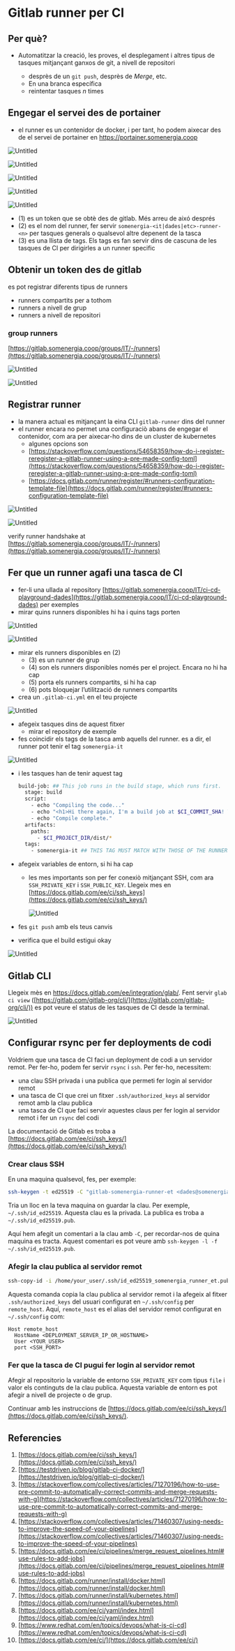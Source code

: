 # Gitlab runner per CI

## Per què?

- Automatitzar la creació, les proves, el desplegament i altres tipus de tasques mitjançant ganxos de git, a nivell de repositori
  
  - desprès de un `git push`, desprès de *Merge*, etc.
  - En una branca específica
  - reintentar tasques *n* times

## Engegar el servei des de portainer

- el runner es un contenidor de docker, i per tant, ho podem aixecar des de el servei de portainer en <https://portainer.somenergia.coop>

![Untitled](./img/gitlab-runner/Untitled.png)

![Untitled](./img/gitlab-runner/Untitled%201.png)

![Untitled](./img/gitlab-runner/Untitled%202.png)

![Untitled](./img/gitlab-runner/Untitled%203.png)

![Untitled](./img/gitlab-runner/Untitled%204.png)

- (1) es un token que se obtè des de gitlab. Més arreu de aixó després
- (2) es el nom del runner, fer servir  `somenergia-<it|dades|etc>-runner-<n>`  per tasques generals o qualsevol altre depenent de la tasca
- (3) es una llista de tags. Els tags es fan servir dins de cascuna de les tasques de CI per dirigirles a un runner specific

## Obtenir un token des de gitlab

es pot registrar diferents tipus de runners

- runners compartits per a tothom
- runners a nivell de grup
- runners a nivell de repositori

### group runners

[https://gitlab.somenergia.coop/groups/IT/-/runners](https://gitlab.somenergia.coop/groups/IT/-/runners)

![Untitled](./img/gitlab-runner/Untitled%205.png)

![Untitled](./img/gitlab-runner/Untitled%206.png)

## Registrar runner

- la manera actual es mitjançant la eina CLI `gitlab-runner` dins del runner
- el runner encara no permet una configuraciò abans de engegar el contenidor, com ara per aixecar-ho dins de un cluster de kubernetes
  - algunes opcions son
  - [https://stackoverflow.com/questions/54658359/how-do-i-register-reregister-a-gitlab-runner-using-a-pre-made-config-toml](https://stackoverflow.com/questions/54658359/how-do-i-register-reregister-a-gitlab-runner-using-a-pre-made-config-toml)
  - [https://docs.gitlab.com/runner/register/#runners-configuration-template-file](https://docs.gitlab.com/runner/register/#runners-configuration-template-file)

![Untitled](./img/gitlab-runner/Untitled%207.png)

![Untitled](./img/gitlab-runner/Untitled%208.png)

verify runner handshake at [https://gitlab.somenergia.coop/groups/IT/-/runners](https://gitlab.somenergia.coop/groups/IT/-/runners)

## Fer que un runner agafi una tasca de CI

- fer-li una ullada al repository [https://gitlab.somenergia.coop/IT/ci-cd-playground-dades](https://gitlab.somenergia.coop/IT/ci-cd-playground-dades) per exemples
- mirar quins runners disponibles hi ha i quins tags porten

![Untitled](./img/gitlab-runner/Untitled%209.png)

![Untitled](./img/gitlab-runner/Untitled%2010.png)

- mirar els runners disponibles en (2)
  - (3) es un runner de grup
  - (4) son els runners disponibles només per el project. Encara no hi ha cap
  - (5) porta els runners compartits, si hi ha cap
  - (6) pots bloquejar l’utilització de runners compartits
- crea un `.gitlab-ci.yml` en el teu projecte

![Untitled](./img/gitlab-runner/Untitled%2011.png)

- afegeix tasques dins de aquest fitxer
  - mirar el repository de exemple
- fes coincidir els tags de la tasca amb aquells del runner. es a dir, el runner pot tenir el tag `somenergia-it`

![Untitled](./img/gitlab-runner/Untitled%2012.png)

- i les tasques han de tenir aquest tag

    ```bash
    build-job: ## This job runs in the build stage, which runs first.
      stage: build
      script:
        - echo "Compiling the code..."
        - echo "<h1>Hi there again, I'm a build job at $CI_COMMIT_SHA! This time from inside a container!</h1>" > $CI_PROJECT_DIR/dist/index-docker.html
        - echo "Compile complete."
      artifacts:
        paths:
          - $CI_PROJECT_DIR/dist/*
      tags:
        - somenergia-it ## THIS TAG MUST MATCH WITH THOSE OF THE RUNNER
    ```

- afegeix variables de entorn, si hi ha cap
  - les mes importants son per fer conexiò mitjançant SSH, com ara `SSH_PRIVATE_KEY` i `SSH_PUBLIC_KEY`. Llegeix mes en [https://docs.gitlab.com/ee/ci/ssh_keys](https://docs.gitlab.com/ee/ci/ssh_keys/)

    ![Untitled](./img/gitlab-runner/Untitled%2013.png)

- fes `git push` amb els teus canvis
- verifica que el build estigui okay

![Untitled](./img/gitlab-runner/Untitled%2014.png)

## Gitlab CLI

Llegeix mès en <https://docs.gitlab.com/ee/integration/glab/>. Fent servir `glab ci view` ([https://gitlab.com/gitlab-org/cli/](https://gitlab.com/gitlab-org/cli/)) es pot veure el status de les tasques de CI desde la terminal.

![Untitled](./img/gitlab-runner/Untitled%2015.png)


## Configurar rsync per fer deployments de codi

Voldriem que una tasca de CI faci un deployment de codi a un servidor remot. Per fer-ho, podem fer servir `rsync` i `ssh`. Per fer-ho, necessitem:

- una clau SSH privada i una publica que permeti fer login al servidor remot
- una tasca de CI que crei un fitxer `.ssh/authorized_keys` al servidor remot amb la clau publica
- una tasca de CI que faci servir aquestes claus per fer login al servidor remot i fer un `rsync` del codi

La documentació de Gitlab es troba a [https://docs.gitlab.com/ee/ci/ssh_keys/](https://docs.gitlab.com/ee/ci/ssh_keys/)

### Crear claus SSH

En una maquina qualsevol, fes, per exemple:

```bash
ssh-keygen -t ed25519 -C "gitlab-somenergia-runner-et <dades@somenergia.coop>"
```

Tria un lloc en la teva maquina on guardar la clau. Per exemple, `~/.ssh/id_ed25519`. Aquesta clau es la privada. La publica es troba a `~/.ssh/id_ed25519.pub`.

Aquí hem afegit un comentari a la clau amb `-C`, per recordar-nos de quina maquina es tracta. Aquest comentari es pot veure amb `ssh-keygen -l -f ~/.ssh/id_ed25519.pub`.

### Afegir la clau publica al servidor remot

```bash
ssh-copy-id -i /home/your_user/.ssh/id_ed25519_somenergia_runner_et.pub remote_host
```

Aquesta comanda copia la clau publica al servidor remot i la afegeix al fitxer `.ssh/authorized_keys` del usuari configurat en `~/.ssh/config` per `remote_host`. Aquí, `remote_host` es el alias del servidor remot configurat en `~/.ssh/config` com:

```text
Host remote_host
  HostName <DEPLOYMENT_SERVER_IP_OR_HOSTNAME>
  User <YOUR_USER>
  port <SSH_PORT>
```

### Fer que la tasca de CI pugui fer login al servidor remot

Afegir al repositorio la variable de entorno `SSH_PRIVATE_KEY` com tipus `file` i valor els continguts de la clau publica. Aquesta variable de entorn es pot afegir a nivell de projecte o de grup.

Continuar amb les instruccions de [https://docs.gitlab.com/ee/ci/ssh_keys/](https://docs.gitlab.com/ee/ci/ssh_keys/).

## Referencies

1. [https://docs.gitlab.com/ee/ci/ssh_keys/](https://docs.gitlab.com/ee/ci/ssh_keys/)
2. [https://testdriven.io/blog/gitlab-ci-docker/](https://testdriven.io/blog/gitlab-ci-docker/)
3. [https://stackoverflow.com/collectives/articles/71270196/how-to-use-pre-commit-to-automatically-correct-commits-and-merge-requests-with-g](https://stackoverflow.com/collectives/articles/71270196/how-to-use-pre-commit-to-automatically-correct-commits-and-merge-requests-with-g)
4. [https://stackoverflow.com/collectives/articles/71460307/using-needs-to-improve-the-speed-of-your-pipelines](https://stackoverflow.com/collectives/articles/71460307/using-needs-to-improve-the-speed-of-your-pipelines)
5. [https://docs.gitlab.com/ee/ci/pipelines/merge_request_pipelines.html#use-rules-to-add-jobs](https://docs.gitlab.com/ee/ci/pipelines/merge_request_pipelines.html#use-rules-to-add-jobs)
6. [https://docs.gitlab.com/runner/install/docker.html](https://docs.gitlab.com/runner/install/docker.html)
7. [https://docs.gitlab.com/runner/install/kubernetes.html](https://docs.gitlab.com/runner/install/kubernetes.html)
8. [https://docs.gitlab.com/ee/ci/yaml/index.html](https://docs.gitlab.com/ee/ci/yaml/index.html)
9. [https://www.redhat.com/en/topics/devops/what-is-ci-cd](https://www.redhat.com/en/topics/devops/what-is-ci-cd)
10. [https://docs.gitlab.com/ee/ci/](https://docs.gitlab.com/ee/ci/)
